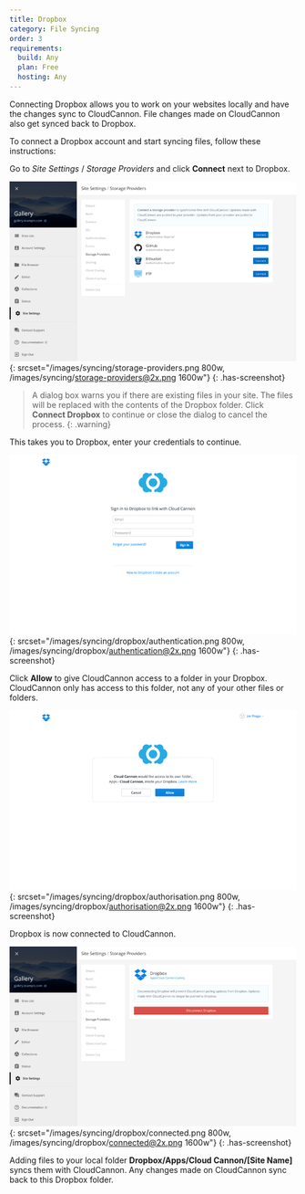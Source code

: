 ```yaml
---
title: Dropbox
category: File Syncing
order: 3
requirements:
  build: Any
  plan: Free
  hosting: Any
---
```


Connecting Dropbox allows you to work on your websites locally and have the changes sync to CloudCannon. File changes made on CloudCannon also get synced back to Dropbox.

To connect a Dropbox account and start syncing files, follow these instructions:

Go to *Site Settings* / *Storage Providers* and click **Connect** next to Dropbox.

![Storage Providers interface](/images/syncing/storage-providers.png){: srcset="/images/syncing/storage-providers.png 800w, /images/syncing/storage-providers@2x.png 1600w"}
{: .has-screenshot}

> A dialog box warns you if there are existing files in your site. The files will be replaced with the contents of the Dropbox folder. Click **Connect Dropbox** to continue or close the dialog to cancel the process.
{: .warning}

This takes you to Dropbox, enter your credentials to continue.

![Dropbox authentication](/images/syncing/dropbox/authentication.png){: srcset="/images/syncing/dropbox/authentication.png 800w, /images/syncing/dropbox/authentication@2x.png 1600w"}
{: .has-screenshot}

Click **Allow** to give CloudCannon access to a folder in your Dropbox. CloudCannon only has access to this folder, not any of your other files or folders.

![Dropbox authorisation](/images/syncing/dropbox/authorisation.png){: srcset="/images/syncing/dropbox/authorisation.png 800w, /images/syncing/dropbox/authorisation@2x.png 1600w"}
{: .has-screenshot}

Dropbox is now connected to CloudCannon.

![Storage Providers interface with Dropbox connected](/images/syncing/dropbox/connected.png){: srcset="/images/syncing/dropbox/connected.png 800w, /images/syncing/dropbox/connected@2x.png 1600w"}
{: .has-screenshot}

Adding files to your local folder **Dropbox/Apps/Cloud Cannon/[Site Name]** syncs them with CloudCannon. Any changes made on CloudCannon sync back to this Dropbox folder.
